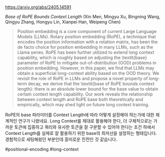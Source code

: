 https://arxiv.org/abs/2405.14591

*Base of RoPE Bounds Context Length* (Xin Men, Mingyu Xu, Bingning Wang, Qingyu Zhang, Hongyu Lin, Xianpei Han, Weipeng Chen)

> Position embedding is a core component of current Large Language Models (LLMs). Rotary position embedding (RoPE), a technique that encodes the position information with a rotation matrix, has been the de facto choice for position embedding in many LLMs, such as the Llama series. RoPE has been further utilized to extend long context capability, which is roughly based on adjusting the \textit{base} parameter of RoPE to mitigate out-of-distribution (OOD) problems in position embedding. However, in this paper, we find that LLMs may obtain a superficial long-context ability based on the OOD theory. We revisit the role of RoPE in LLMs and propose a novel property of long-term decay, we derive that the \textit{base of RoPE bounds context length}: there is an absolute lower bound for the base value to obtain certain context length capability. Our work reveals the relationship between context length and RoPE base both theoretically and empirically, which may shed light on future long context training.

RoPE의 base 파라미터를 Context Length에 따라 어떻게 설정해야 하는가에 대한 체계적인 연구가 나왔네요. Long Context를 제대로 활용해야 한다, 더 구체적으로는 가까운 토큰에 집중하고 쿼리와 유사한 토큰을 잘 구분할 수 있어야 한다는 조건 하에서 Context Length를 실제로 잘 활용하기 위한 base의 최저선을 설정하는 형태입니다. 경험적으로 세팅해왔던 부분인데 흥미로운 진전인 것 같습니다.

#positional-encoding #long-context 
